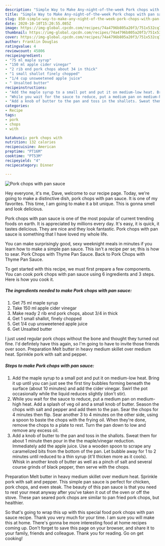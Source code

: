 ```yaml
---
description: "Simple Way to Make Any-night-of-the-week Pork chops with pan sauce"
title: "Simple Way to Make Any-night-of-the-week Pork chops with pan sauce"
slug: 850-simple-way-to-make-any-night-of-the-week-pork-chops-with-pan-sauce
date: 2020-10-10T15:20:55.085Z
image: https://img-global.cpcdn.com/recipes/74a4796b805a20f3/751x532cq70/pork-chops-with-pan-sauce-recipe-main-photo.jpg
thumbnail: https://img-global.cpcdn.com/recipes/74a4796b805a20f3/751x532cq70/pork-chops-with-pan-sauce-recipe-main-photo.jpg
cover: https://img-global.cpcdn.com/recipes/74a4796b805a20f3/751x532cq70/pork-chops-with-pan-sauce-recipe-main-photo.jpg
author: Franklin Douglas
ratingvalue: 4
reviewcount: 45806
recipeingredient:
- "75 ml maple syrup"
- "150 ml apple cider vinegar"
- "2 rib end pork chops about 34 in thick"
- "1 small shallot finely chopped"
- "1/4 cup unsweetened apple juice"
- " Unsalted butter"
recipeinstructions:
- "Add the maple syrup to a small pot and put it on medium-low heat. Bring it up until you can just see the first tiny bubbles forming beneath the surface (about 10 minutes) and add the cider vinegar. Swirl the pot occasionally while the liquid reduces slightly (don&#39;t stir)."
- "While you wait for the sauce to reduce, put a medium pan on medium-high heat. Add a splash of veg oil and a small knob of butter. Season the chops with salt and pepper and add them to the pan. Sear the chops for 4 minutes then flip. Sear another 3 to 4 minutes on the other side, using a spoon to baste the chops with the frying oil. When they&#39;re done, remove the chops to a plate to rest. Turn the pan down to low and remove any excess oil."
- "Add a knob of butter to the pan and toss in the shallots. Sweat them for about 1 minute then pour in the the maple/vinegar reduction. Immediately add the apple juice. Use a wooden spoon to scrape any caramelized bits from the bottom of the pan. Let bubble away for 1 to 2 minutes until reduced to a thin syrup (it&#39;ll thicken more as it cools). Whisk in another knob of butter as well as a pinch of salt and several course grinds of black pepper, then serve with the chops."
categories:
- Recipe
tags:
- pork
- chops
- with

katakunci: pork chops with 
nutrition: 132 calories
recipecuisine: American
preptime: "PT16M"
cooktime: "PT53M"
recipeyield: "4"
recipecategory: Dinner

---
```



![Pork chops with pan sauce](https://img-global.cpcdn.com/recipes/74a4796b805a20f3/751x532cq70/pork-chops-with-pan-sauce-recipe-main-photo.jpg)

Hey everyone, it's me, Dave, welcome to our recipe page. Today, we're going to make a distinctive dish, pork chops with pan sauce. It is one of my favorites. This time, I am going to make it a bit unique. This is gonna smell and look delicious.

Pork chops with pan sauce is one of the most popular of current trending foods on earth. It is appreciated by millions every day. It's easy, it is quick, it tastes delicious. They are nice and they look fantastic. Pork chops with pan sauce is something that I have loved my whole life.

You can make surprisingly good, sexy weeknight meals in minutes if you learn how to make a simple pan sauce. This isn&#39;t a recipe per se; this is how to sear. Pork Chops with Thyme Pan Sauce. Back to Pork Chops with Thyme Pan Sauce.


To get started with this recipe, we must first prepare a few components. You can cook pork chops with pan sauce using 6 ingredients and 3 steps. Here is how you cook it.

<!--inarticleads1-->

##### The ingredients needed to make Pork chops with pan sauce:

1. Get 75 ml maple syrup
1. Take 150 ml apple cider vinegar
1. Make ready 2 rib end pork chops, about 3/4 in thick
1. Get 1 small shallot, finely chopped
1. Get 1/4 cup unsweetened apple juice
1. Get  Unsalted butter


I just used regular pork chops without the bone and thought they turned out fine. I&#39;d defintely have this again, so I&#39;m going to have to invite those friends over soon. Preparation Melt butter in heavy medium skillet over medium heat. Sprinkle pork with salt and pepper. 

<!--inarticleads2-->

##### Steps to make Pork chops with pan sauce:

1. Add the maple syrup to a small pot and put it on medium-low heat. Bring it up until you can just see the first tiny bubbles forming beneath the surface (about 10 minutes) and add the cider vinegar. Swirl the pot occasionally while the liquid reduces slightly (don&#39;t stir).
1. While you wait for the sauce to reduce, put a medium pan on medium-high heat. Add a splash of veg oil and a small knob of butter. Season the chops with salt and pepper and add them to the pan. Sear the chops for 4 minutes then flip. Sear another 3 to 4 minutes on the other side, using a spoon to baste the chops with the frying oil. When they&#39;re done, remove the chops to a plate to rest. Turn the pan down to low and remove any excess oil.
1. Add a knob of butter to the pan and toss in the shallots. Sweat them for about 1 minute then pour in the the maple/vinegar reduction. Immediately add the apple juice. Use a wooden spoon to scrape any caramelized bits from the bottom of the pan. Let bubble away for 1 to 2 minutes until reduced to a thin syrup (it&#39;ll thicken more as it cools). Whisk in another knob of butter as well as a pinch of salt and several course grinds of black pepper, then serve with the chops.


Preparation Melt butter in heavy medium skillet over medium heat. Sprinkle pork with salt and pepper. This simple pan sauce is perfect for chicken, pork chops, and even steak. The beauty of this pan sauce is that you need to rest your meat anyway after you&#39;ve taken it out of the oven or off the stove. These pan seared pork chops are similar to pan fried pork chops, but healthier. 

So that's going to wrap this up with this special food pork chops with pan sauce recipe. Thank you very much for your time. I am sure you will make this at home. There's gonna be more interesting food at home recipes coming up. Don't forget to save this page on your browser, and share it to your family, friends and colleague. Thank you for reading. Go on get cooking!
